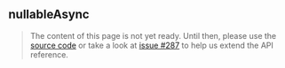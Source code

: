 nullableAsync
-------------

> The content of this page is not yet ready. Until then, please use the [source code](https://github.com/fabian-hiller/valibot/blob/main/library/src/schemas/nullable/nullableAsync.ts) or take a look at [issue #287](https://github.com/fabian-hiller/valibot/issues/287) to help us extend the API reference.